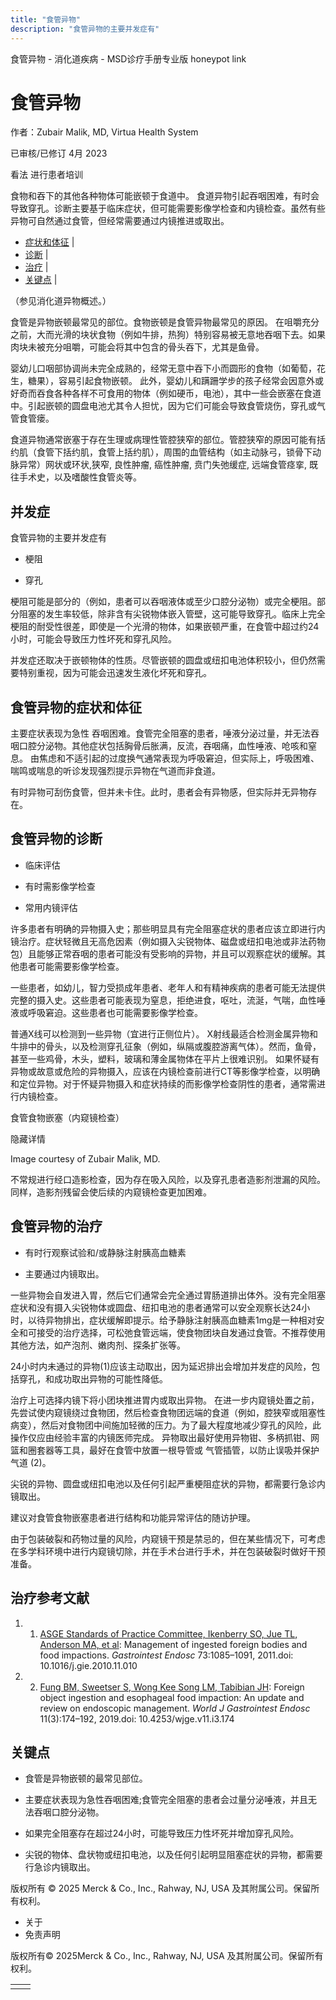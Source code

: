```yaml
---
title: "食管异物"
description: "食管异物的主要并发症有"
---
```


﻿食管异物 \- 消化道疾病 \- MSD诊疗手册专业版 honeypot link

# 食管异物

作者：Zubair Malik, MD, Virtua Health System

已审核/已修订 4月 2023

看法 进行患者培训

食物和吞下的其他各种物体可能嵌顿于食道中。 食道异物引起吞咽困难，有时会导致穿孔。诊断主要基于临床症状，但可能需要影像学检查和内镜检查。虽然有些异物可自然通过食管，但经常需要通过内镜推进或取出。

- [症状和体征](#症状和体征_v27720758_zh) \|
- [诊断](#诊断_v27720763_zh) \|
- [治疗](#治疗_v27720775_zh) \|
- [关键点](#关键点_v27720794_zh) \|

（参见消化道异物概述。）

食管是异物嵌顿最常见的部位。食物嵌顿是食管异物最常见的原因。 在咀嚼充分之前，大而光滑的块状食物（例如牛排，热狗）特别容易被无意地吞咽下去。如果肉块未被充分咀嚼，可能会将其中包含的骨头吞下，尤其是鱼骨。

婴幼儿口咽部协调尚未完全成熟的，经常无意中吞下小而圆形的食物（如葡萄，花生，糖果），容易引起食物嵌顿。 此外，婴幼儿和蹒跚学步的孩子经常会因意外或好奇而吞食各种各样不可食用的物体（例如硬币，电池），其中一些会嵌塞在食道中。引起嵌顿的圆盘电池尤其令人担忧，因为它们可能会导致食管烧伤，穿孔或气管食管瘘。

食道异物通常嵌塞于存在生理或病理性管腔狭窄的部位。管腔狭窄的原因可能有括约肌（食管下括约肌，食管上括约肌），周围的血管结构（如主动脉弓，锁骨下动脉异常）网状或环状,狭窄, 良性肿瘤, 癌性肿瘤, 贲门失弛缓症, 远端食管痉挛, 既往手术史，以及嗜酸性食管炎等。

## 并发症

食管异物的主要并发症有

- 梗阻

- 穿孔


梗阻可能是部分的（例如，患者可以吞咽液体或至少口腔分泌物）或完全梗阻。部分阻塞的发生率较低，除非含有尖锐物体嵌入管壁，这可能导致穿孔。临床上完全梗阻的耐受性很差，即使是一个光滑的物体，如果嵌顿严重，在食管中超过约24小时，可能会导致压力性坏死和穿孔风险。

并发症还取决于嵌顿物体的性质。尽管嵌顿的圆盘或纽扣电池体积较小，但仍然需要特别重视，因为可能会迅速发生液化坏死和穿孔。

## 食管异物的症状和体征

主要症状表现为急性 吞咽困难。食管完全阻塞的患者，唾液分泌过量，并无法吞咽口腔分泌物。其他症状包括胸骨后胀满，反流，吞咽痛，血性唾液、呛咳和窒息。 由焦虑和不适引起的过度换气通常表现为呼吸窘迫，但实际上，呼吸困难、喘鸣或喘息的听诊发现强烈提示异物在气道而非食道。

有时异物可刮伤食管，但并未卡住。此时，患者会有异物感，但实际并无异物存在。

## 食管异物的诊断

- 临床评估

- 有时需影像学检查

- 常用内镜评估


许多患者有明确的异物摄入史；那些明显具有完全阻塞症状的患者应该立即进行内镜治疗。症状轻微且无高危因素（例如摄入尖锐物体、磁盘或纽扣电池或非法药物包）且能够正常吞咽的患者可能没有受影响的异物，并且可以观察症状的缓解。其他患者可能需要影像学检查。

一些患者，如幼儿，智力受损成年患者、老年人和有精神疾病的患者可能无法提供完整的摄入史。这些患者可能表现为窒息，拒绝进食，呕吐，流涎，气喘，血性唾液或呼吸窘迫。这些患者也可能需要影像学检查。

普通X线可以检测到一些异物（宜进行正侧位片）。 X射线最适合检测金属异物和牛排中的骨头，以及检测穿孔征象（例如，纵隔或腹腔游离气体）。然而，鱼骨，甚至一些鸡骨，木头，塑料，玻璃和薄金属物体在平片上很难识别。 如果怀疑有异物或故意或危险的异物摄入，应该在内镜检查前进行CT等影像学检查，以明确和定位异物。对于怀疑异物摄入和症状持续的而影像学检查阴性的患者，通常需进行内镜检查。

食管食物嵌塞（内窥镜检查）



隐藏详情

Image courtesy of Zubair Malik, MD.

不常规进行经口造影检查，因为存在吸入风险，以及穿孔患者造影剂泄漏的风险。同样，造影剂残留会使后续的内窥镜检查更加困难。

## 食管异物的治疗

- 有时行观察试验和/或静脉注射胰高血糖素

- 主要通过内镜取出。


一些异物会自发进入胃，然后它们通常会完全通过胃肠道排出体外。没有完全阻塞症状和没有摄入尖锐物体或圆盘、纽扣电池的患者通常可以安全观察长达24小时，以待异物排出，症状缓解即提示。给予静脉注射胰高血糖素1mg是一种相对安全和可接受的治疗选择，可松弛食管远端，使食物团块自发通过食管。不推荐使用其他方法，如产泡剂、嫩肉剂、探条扩张等。

24小时内未通过的异物(1)应该主动取出，因为延迟排出会增加并发症的风险，包括穿孔，和成功取出异物的可能性降低。

治疗上可选择内镜下将小团块推进胃内或取出异物。 在进一步内窥镜处置之前，先尝试使内窥镜绕过食物团，然后检查食物团远端的食道（例如，腔狭窄或阻塞性病变），然后对食物团中间施加轻微的压力。为了最大程度地减少穿孔的风险，此操作仅应由经验丰富的内镜医师完成。 异物取出最好使用异物钳、多柄抓钳、网篮和圈套器等工具，最好在食管中放置一根导管或 气管插管，以防止误吸并保护气道 (2)。

尖锐的异物、圆盘或纽扣电池以及任何引起严重梗阻症状的异物，都需要行急诊内镜取出。

建议对食管食物嵌塞患者进行结构和功能异常评估的随访护理。

由于包装破裂和药物过量的风险，内窥镜干预是禁忌的，但在某些情况下，可考虑在多学科环境中进行内窥镜切除，并在手术台进行手术，并在包装破裂时做好干预准备。

## 治疗参考文献

1. 1. [ASGE Standards of Practice Committee, Ikenberry SO, Jue TL, Anderson MA, et al](http://www.asge.org/uploadedFiles/Publications_and_Products/Practice_Guidelines/Management%20of%20ingested%20foreign%20bodies%20and%20food%20impactions.pdf): Management of ingested foreign bodies and food impactions. _Gastrointest Endosc_ 73:1085–1091, 2011.doi: 10.1016/j.gie.2010.11.010

2. 2. [Fung BM, Sweetser S, Wong Kee Song LM, Tabibian JH](https://www.ncbi.nlm.nih.gov/pmc/articles/PMC6425280/): Foreign object ingestion and esophageal food impaction: An update and review on endoscopic management. _World J Gastrointest Endosc_ 11(3):174–192, 2019.doi: 10.4253/wjge.v11.i3.174


## 关键点

- 食管是异物嵌顿的最常见部位。

- 主要症状表现为急性吞咽困难;食管完全阻塞的患者会过量分泌唾液，并且无法吞咽口腔分泌物。

- 如果完全阻塞存在超过24小时，可能导致压力性坏死并增加穿孔风险。

- 尖锐的物体、盘状物或纽扣电池，以及任何引起明显阻塞症状的异物，都需要行急诊内镜取出。




版权所有 © 2025
Merck & Co., Inc., Rahway, NJ, USA 及其附属公司。保留所有权利。

- 关于
- 免责声明

版权所有© 2025Merck & Co., Inc., Rahway, NJ, USA 及其附属公司。保留所有权利。

|     |     |
| --- | --- |
|  |  |